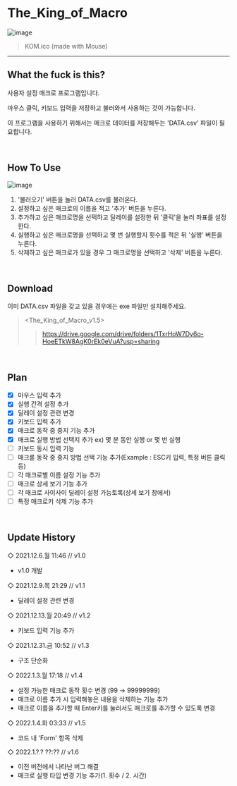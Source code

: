 # The_King_of_Macro
![image](https://user-images.githubusercontent.com/64591335/147938827-bf90691b-9388-4d5d-993e-f983346dd863.png)
>KOM.ico (made with Mouse)
---
## What the fuck is this?
사용자 설정 매크로 프로그램입니다.

마우스 클릭, 키보드 입력을 저장하고 불러와서 사용하는 것이 가능합니다.

이 프로그램을 사용하기 위해서는 매크로 데이터를 저장해두는 'DATA.csv' 파일이 필요합니다.

<br>

## How To Use
![image](https://user-images.githubusercontent.com/64591335/147957026-016520f0-7955-4ed0-87ab-55c69d818988.png)
1. '불러오기' 버튼을 눌러 DATA.csv를 불러온다.<br>
2. 설정하고 싶은 매크로의 이름을 적고 '추가' 버튼을 누른다.<br>
3. 추가하고 싶은 매크로명을 선택하고 딜레이를 설정한 뒤 '클릭'을 눌러 좌표를 설정한다.<br>
4. 실행하고 싶은 매크로명을 선택하고 몇 번 실행할지 횟수를 적은 뒤 '실행' 버튼을 누른다.<br>
5. 삭제하고 싶은 매크로가 있을 경우 그 매크로명을 선택하고 '삭제' 버튼을 누른다.<br>

<br>

## Download
이미 DATA.csv 파일을 갖고 있을 경우에는 exe 파일만 설치해주세요.
> <The_King_of_Macro_v1.5>
>> https://drive.google.com/drive/folders/1TxrHoW7Dy6o-HoeETkW8AgK0rEk0eVuA?usp=sharing

<br>

## Plan
- [x] 마우스 입력 추가
- [x] 실행 간격 설정 추가
- [x] 딜레이 설정 관련 변경
- [x] 키보드 입력 추가
- [x] 매크로 동작 중 중지 기능 추가
- [x] 매크로 실행 방법 선택지 추가 ex) 몇 분 동안 실행 or 몇 번 실행
- [ ] 키보드 동시 입력 기능 
- [ ] 매크롣 동작 중 중지 방법 선택 기능 추가(Example : ESC키 입력, 특정 버튼 클릭 등)
- [ ] 각 매크로별 이름 설정 기능 추가
- [ ] 매크로 상세 보기 기능 추가
- [ ] 각 매크로 사이사이 딜레이 설정 가능토록(상세 보기 창에서)
- [ ] 특정 매크로키 삭제 기능 추가

<br>

## Update History
◇ 2021.12.6.월 11:46 // v1.0
- v1.0 개발

◇ 2021.12.9.목 21:29 // v1.1
- 딜레이 설정 관련 변경

◇ 2021.12.13.월 20:49 // v1.2
- 키보드 입력 기능 추가

◇ 2021.12.31.금 10:52 // v1.3
- 구조 단순화

◇ 2022.1.3.월 17:18 // v1.4
- 설정 가능한 매크로 동작 횟수 변경 (99 → 99999999)
- 매크로 이름 추가 시 입력해놓은 내용을 삭제하는 기능 추가
- 매크로 이름을 추가할 때 Enter키를 눌러서도 매크로를 추가할 수 있도록 변경

◇ 2022.1.4.화 03:33 // v1.5
- 코드 내 'Form' 항목 삭제

◇ 2022.1.?.? ??:?? // v1.6
- 이전 버전에서 나타난 버그 해결
- 매크로 실행 타입 변경 기능 추가(1. 횟수 / 2. 시간)
